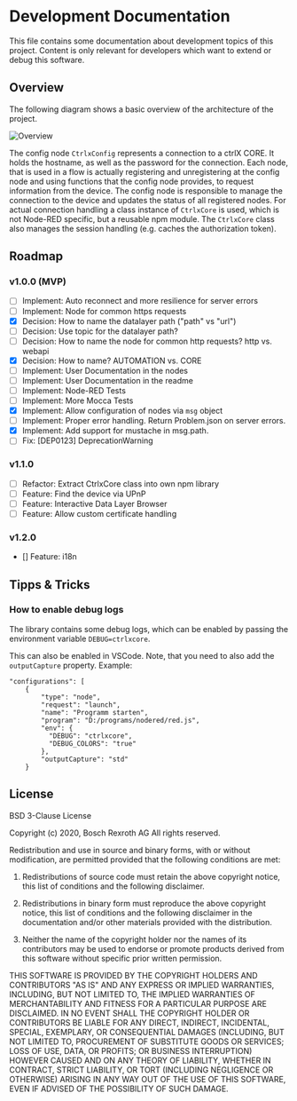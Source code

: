 
# Development Documentation

This file contains some documentation about development topics of this project.
Content is only relevant for developers which want to extend or debug this software.

## Overview

The following diagram shows a basic overview of the architecture of the project.

![Overview](https://www.plantuml.com/plantuml/svg/0/TLDDRwCm4BtpAqQSqW-gxXwh2ZLBM6qERIGIgNjrO49GOCpQGx9HbV--na1Yskm1sJEUUNxlcNdHB1GtLGcBFQfzWGTFxmggXH8LfBAg9I7naeybWgdwxdcrI7SYHqXPbN_Xm_C0qb9e3L6RYAH2a_am7q2mP5LG3YntI3PpTowQRALc4XNUGwDHTRlQu1oaocwwubBcSvfSWaN3GwHGP3F1eXH7L9DQyFRQmIkoo4pmtu84DwYGKjHkoK4LZ6FqUsXnslEJvvqkBf3CC52O1Qaa8tOTM5i2qR2i11UIhZX4coA7vsTuQtkJU6PyjgaM2yBmRDzTRz_Wr2Wvc3PA3lvroRMK9MIuRl9HKTzrQdaXDHKObxOowozDukdCRjwJ-IgskzTuDPrDLzF-_6USn6zHlBJXZsJnlem7E4UcO_6V1ZMF17zHwZgJuRv8UrqzjSekdwJozfeiav0qf_hogqYAIgbnqZsUuNb-FBzzhDyGBPBOD_nQUc5eANL2VZ7NUcd60fNjSrdwttou3GAxddzgU6hV1SA-z8i7_kF3mwqFGH2wVHRl2HJcXMPKPY38sJjupjKMeaExVfK19Cd5vWXcmhdH3eZX-Oc8AzHxGShCgFy3 "Overview")

The config node `CtrlxConfig` represents a connection to a ctrlX CORE. It holds the hostname, as well as the password for the connection.
Each node, that is used in a flow is actually registering and unregistering at the config node and using functions that the config node provides, to request information from the device. The config node is responsible to manage the connection to the device and updates the status of all registered nodes.
For actual connection handling a class instance of `CtrlxCore` is used, which is not Node-RED specific, but a reusable npm module. The `CtrlxCore` class also manages the session handling (e.g. caches the authorization token).

## Roadmap

### v1.0.0 (MVP)

- [ ] Implement: Auto reconnect and more resilience for server errors
- [ ] Implement: Node for common https requests
- [x] Decision: How to name the datalayer path ("path" vs "url")
- [ ] Decision: Use topic for the datalayer path?
- [ ] Decision: How to name the node for common http requests? http vs. webapi
- [x] Decision: How to name? AUTOMATION vs. CORE
- [ ] Implement: User Documentation in the nodes
- [ ] Implement: User Documentation in the readme
- [ ] Implement: Node-RED Tests
- [ ] Implement: More Mocca Tests
- [x] Implement: Allow configuration of nodes via `msg` object
- [ ] Implement: Proper error handling. Return Problem.json on server errors.
- [x] Implement: Add support for mustache in msg.path.
- [ ] Fix: [DEP0123] DeprecationWarning

### v1.1.0

- [ ] Refactor: Extract CtrlxCore class into own npm library
- [ ] Feature: Find the device via UPnP
- [ ] Feature: Interactive Data Layer Browser
- [ ] Feature: Allow custom certificate handling

### v1.2.0

- [] Feature: i18n

## Tipps & Tricks

### How to enable debug logs

The library contains some debug logs, which can be enabled by passing the environment variable `DEBUG=ctrlxcore`.

This can also be enabled in VSCode. Note, that you need to also add the `outputCapture` property. Example:

    "configurations": [
        {
            "type": "node",
            "request": "launch",
            "name": "Programm starten",
            "program": "D:/programs/nodered/red.js",
            "env": {
              "DEBUG": "ctrlxcore",
              "DEBUG_COLORS": "true"
            },
            "outputCapture": "std"
        }

## License

BSD 3-Clause License

Copyright (c) 2020, Bosch Rexroth AG
All rights reserved.

Redistribution and use in source and binary forms, with or without
modification, are permitted provided that the following conditions are met:

1. Redistributions of source code must retain the above copyright notice, this
   list of conditions and the following disclaimer.

2. Redistributions in binary form must reproduce the above copyright notice,
   this list of conditions and the following disclaimer in the documentation
   and/or other materials provided with the distribution.

3. Neither the name of the copyright holder nor the names of its
   contributors may be used to endorse or promote products derived from
   this software without specific prior written permission.

THIS SOFTWARE IS PROVIDED BY THE COPYRIGHT HOLDERS AND CONTRIBUTORS "AS IS"
AND ANY EXPRESS OR IMPLIED WARRANTIES, INCLUDING, BUT NOT LIMITED TO, THE
IMPLIED WARRANTIES OF MERCHANTABILITY AND FITNESS FOR A PARTICULAR PURPOSE ARE
DISCLAIMED. IN NO EVENT SHALL THE COPYRIGHT HOLDER OR CONTRIBUTORS BE LIABLE
FOR ANY DIRECT, INDIRECT, INCIDENTAL, SPECIAL, EXEMPLARY, OR CONSEQUENTIAL
DAMAGES (INCLUDING, BUT NOT LIMITED TO, PROCUREMENT OF SUBSTITUTE GOODS OR
SERVICES; LOSS OF USE, DATA, OR PROFITS; OR BUSINESS INTERRUPTION) HOWEVER
CAUSED AND ON ANY THEORY OF LIABILITY, WHETHER IN CONTRACT, STRICT LIABILITY,
OR TORT (INCLUDING NEGLIGENCE OR OTHERWISE) ARISING IN ANY WAY OUT OF THE USE
OF THIS SOFTWARE, EVEN IF ADVISED OF THE POSSIBILITY OF SUCH DAMAGE.
